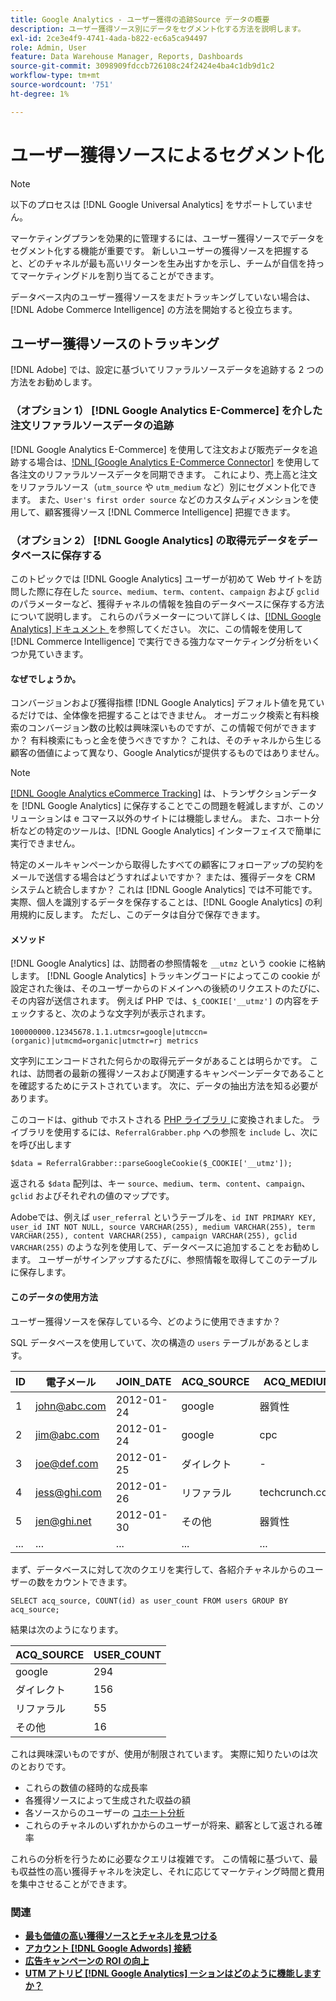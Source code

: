 ```yaml
---
title: Google Analytics - ユーザー獲得の追跡Source データの概要
description: ユーザー獲得ソース別にデータをセグメント化する方法を説明します。
exl-id: 2ce3e4f9-4741-4ada-b822-ec6a5ca94497
role: Admin, User
feature: Data Warehouse Manager, Reports, Dashboards
source-git-commit: 3098909fdccb726108c24f2424e4ba4c1db9d1c2
workflow-type: tm+mt
source-wordcount: '751'
ht-degree: 1%

---
```


# ユーザー獲得ソースによるセグメント化

>[!NOTE]
>
>以下のプロセスは [!DNL Google Universal Analytics] をサポートしていません。

マーケティングプランを効果的に管理するには、ユーザー獲得ソースでデータをセグメント化する機能が重要です。 新しいユーザーの獲得ソースを把握すると、どのチャネルが最も高いリターンを生み出すかを示し、チームが自信を持ってマーケティングドルを割り当てることができます。

データベース内のユーザー獲得ソースをまだトラッキングしていない場合は、[!DNL Adobe Commerce Intelligence] の方法を開始すると役立ちます。

## ユーザー獲得ソースのトラッキング

[!DNL Adobe] では、設定に基づいてリファラルソースデータを追跡する 2 つの方法をお勧めします。

### （オプション 1） [!DNL Google Analytics E-Commerce] を介した注文リファラルソースデータの追跡

[!DNL Google Analytics E-Commerce] を使用して注文および販売データを追跡する場合は、[!DNL [Google Analytics E-Commerce Connector]](../importing-data/integrations/google-ecommerce.md) を使用して各注文のリファラルソースデータを同期できます。 これにより、売上高と注文をリファラルソース（`utm_source` や `utm_medium` など）別にセグメント化できます。 また、`User's first order source` などのカスタムディメンションを使用して、顧客獲得ソース [!DNL Commerce Intelligence] 把握できます。

### （オプション 2） [!DNL Google Analytics] の取得元データをデータベースに保存する

このトピックでは [!DNL Google Analytics] ユーザーが初めて Web サイトを訪問した際に存在した `source`、`medium`、`term`、`content`、`campaign` および `gclid` のパラメーターなど、獲得チャネルの情報を独自のデータベースに保存する方法について説明します。 これらのパラメーターについて詳しくは、[[!DNL Google Analytics]  ドキュメント ](https://support.google.com/analytics/answer/1191184?hl=en#zippy=%2Cin-this-article) を参照してください。 次に、この情報を使用して [!DNL Commerce Intelligence] で実行できる強力なマーケティング分析をいくつか見ていきます。

#### なぜでしょうか。

コンバージョンおよび獲得指標 [!DNL Google Analytics] デフォルト値を見ているだけでは、全体像を把握することはできません。 オーガニック検索と有料検索のコンバージョン数の比較は興味深いものですが、この情報で何ができますか？ 有料検索にもっと金を使うべきですか？ これは、そのチャネルから生じる顧客の価値によって異なり、Google Analyticsが提供するものではありません。

>[!NOTE]
>
>[[!DNL Google Analytics eCommerce Tracking]](https://developers.google.com/analytics/devguides/collection/gajs/gaTrackingEcommerce) は、トランザクションデータを [!DNL Google Analytics] に保存することでこの問題を軽減しますが、このソリューションは e コマース以外のサイトには機能しません。 また、コホート分析などの特定のツールは、[!DNL Google Analytics] インターフェイスで簡単に実行できません。

特定のメールキャンペーンから取得したすべての顧客にフォローアップの契約をメールで送信する場合はどうすればよいですか？ または、獲得データを CRM システムと統合しますか？ これは [!DNL Google Analytics] では不可能です。実際、個人を識別するデータを保存することは、[!DNL Google Analytics] の利用規約に反します。 ただし、このデータは自分で保存できます。

#### メソッド

[!DNL Google Analytics] は、訪問者の参照情報を `__utmz` という cookie に格納します。 [!DNL Google Analytics] トラッキングコードによってこの cookie が設定された後は、そのユーザーからのドメインへの後続のリクエストのたびに、その内容が送信されます。 例えば PHP では、`$_COOKIE['__utmz']` の内容をチェックすると、次のような文字列が表示されます。

`100000000.12345678.1.1.utmcsr=google|utmccn=(organic)|utmcmd=organic|utmctr=rj metrics`

文字列にエンコードされた何らかの取得元データがあることは明らかです。 これは、訪問者の最新の獲得ソースおよび関連するキャンペーンデータであることを確認するためにテストされています。 次に、データの抽出方法を知る必要があります。

このコードは、github でホストされる [PHP ライブラリ ](https://github.com/RJMetrics/referral-grabber-php) に変換されました。 ライブラリを使用するには、`ReferralGrabber.php` への参照を `include` し、次にを呼び出します

`$data = ReferralGrabber::parseGoogleCookie($_COOKIE['__utmz']);`

返される `$data` 配列は、キー `source`、`medium`、`term`、`content`、`campaign`、`gclid` およびそれぞれの値のマップです。

Adobeでは、例えば `user_referral` というテーブルを、`id INT PRIMARY KEY, user_id INT NOT NULL, source VARCHAR(255), medium VARCHAR(255), term VARCHAR(255), content VARCHAR(255), campaign VARCHAR(255), gclid VARCHAR(255)` のような列を使用して、データベースに追加することをお勧めします。 ユーザーがサインアップするたびに、参照情報を取得してこのテーブルに保存します。

#### このデータの使用方法

ユーザー獲得ソースを保存している今、どのように使用できますか？

SQL データベースを使用していて、次の構造の `users` テーブルがあるとします。

| ID | 電子メール | JOIN_DATE | ACQ_SOURCE | ACQ_MEDIUM |
|--- |--- |--- |--- |--- |
| 1 | john@abc.com | 2012-01-24 | google | 器質性 |
| 2 | jim@abc.com | 2012-01-24 | google | cpc |
| 3 | joe@def.com | 2012-01-25 | ダイレクト | - |
| 4 | jess@ghi.com | 2012-01-26 | リファラル | techcrunch.com |
| 5 | jen@ghi.net | 2012-01-30 | その他 | 器質性 |
| ... | ... | ... | ... | ... |

まず、データベースに対して次のクエリを実行して、各紹介チャネルからのユーザーの数をカウントできます。

`SELECT acq_source, COUNT(id) as user_count FROM users GROUP BY acq_source;`

結果は次のようになります。

| ACQ_SOURCE | USER_COUNT |
|--- |--- |
| google | 294 |
| ダイレクト | 156 |
| リファラル | 55 |
| その他 | 16 |

これは興味深いものですが、使用が制限されています。 実際に知りたいのは次のとおりです。

* これらの数値の経時的な成長率
* 各獲得ソースによって生成された収益の額
* 各ソースからのユーザーの [ コホート分析 ](https://en.wikipedia.org/wiki/Cohort_analysis)
* これらのチャネルのいずれかからのユーザーが将来、顧客として返される確率

これらの分析を行うために必要なクエリは複雑です。 この情報に基づいて、最も収益性の高い獲得チャネルを決定し、それに応じてマーケティング時間と費用を集中させることができます。

### 関連

* **[最も価値の高い獲得ソースとチャネルを見つける](../analysis/most-value-source-channel.md)**
* **[アカウント  [!DNL Google Adwords]  接続](../importing-data/integrations/google-adwords.md)**
* **[広告キャンペーンの ROI の向上](../analysis/roi-ad-camp.md)**
* **[UTM アトリビ  [!DNL Google Analytics]  ーションはどのように機能しますか？](../analysis/utm-attributes.md)**

